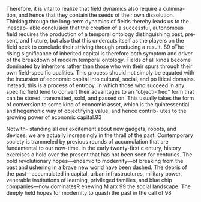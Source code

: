 Therefore, it is vital to realize that field dynamics also require a culmina-
tion, and hence that they contain the seeds of their own dissolution. Thinking
through the long-­term dynamics of fields thereby leads us to the inescap-
able conclusion that the creation of a successful, autonomous field requires
the production of a temporal ontology distinguishing past, pre­sent, and
­f uture, but also that this undercuts itself as the players on the field seek to
conclude their striving through producing a result. 89
oThe rising significance of inherited capital is therefore both symptom and
driver of the breakdown of modern temporal ontology. Fields of all kinds
become dominated by inheritors rather than ­those who win their spurs
through their own field-­specific qualities. This pro­cess should not simply be
equated with the incursion of economic capital into cultural, social, and po­
liti­cal domains. Instead, this is a pro­cess of entropy, in which t­hose who
succeed in any specific field tend to convert their advantages to an “objecti-
fied” form that can be stored, transmitted, sold, and passed on. This usually
takes the form of conversion to some kind of economic asset, which is the
quin­tes­sen­tial and hegemonic way of objectifying value, and hence contrib-
utes to the growing power of economic capital.93

Notwith-
standing all our excitement about new gadgets, robots, and devices, we are
actually increasingly in the thrall of the past. Con­temporary society is
trammeled by previous rounds of accumulation that are fundamental to
our now-­time. In the early twenty-­first c­ entury, history exercises a hold over
the pre­sent that has not been seen for centuries. The bold revolutionary
hopes—­endemic to modernity—of breaking from the past and ushering in
a brave new world have been dashed. The debris of the past—­accumulated
in capital, urban infrastructures, military power, venerable institutions of
learning, privileged families, and blue chip companies—­now dominatesR enewing M arx
99
the social landscape. The deeply held hopes for modernity to quash the
past in the call of  98
